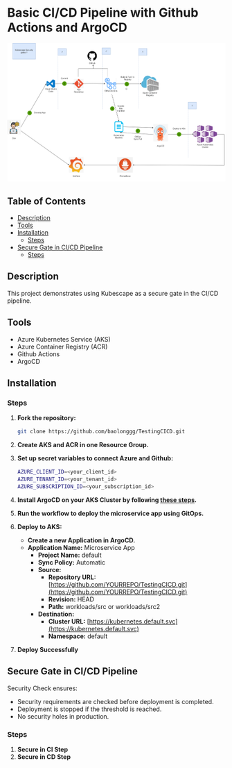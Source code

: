 # Basic CI/CD Pipeline with Github Actions and ArgoCD

![Pipeline Diagram](FlowCICD.png)

## Table of Contents
- [Description](#description)
- [Tools](#tools)
- [Installation](#installation)
  - [Steps](#steps)
- [Secure Gate in CI/CD Pipeline](#secure-gate-in-cicd-pipeline)
  - [Steps](#steps-1)

## Description
This project demonstrates using Kubescape as a secure gate in the CI/CD pipeline.

## Tools
- Azure Kubernetes Service (AKS)
- Azure Container Registry (ACR)
- Github Actions
- ArgoCD

## Installation

### Steps
1. **Fork the repository:**
    ```bash
    git clone https://github.com/baolonggg/TestingCICD.git
    ```
2. **Create AKS and ACR in one Resource Group.**

3. **Set up secret variables to connect Azure and Github:**
    ```bash
    AZURE_CLIENT_ID=<your_client_id>
    AZURE_TENANT_ID=<your_tenant_id>
    AZURE_SUBSCRIPTION_ID=<your_subscription_id>
    ```

4. **Install ArgoCD on your AKS Cluster by following [these steps](https://argo-cd.readthedocs.io/en/stable/getting_started/).**

5. **Run the workflow to deploy the microservice app using GitOps.**

6. **Deploy to AKS:**
    - **Create a new Application in ArgoCD.**
    - **Application Name:** Microservice App
        - **Project Name:** default
        - **Sync Policy:** Automatic
        - **Source:**
            - **Repository URL:** [https://github.com/YOURREPO/TestingCICD.git](https://github.com/YOURREPO/TestingCICD.git)
            - **Revision:** HEAD
            - **Path:** workloads/src or workloads/src2
        - **Destination:**
            - **Cluster URL:** [https://kubernetes.default.svc](https://kubernetes.default.svc)
            - **Namespace:** default

7. **Deploy Successfully**

## Secure Gate in CI/CD Pipeline
Security Check ensures:
- Security requirements are checked before deployment is completed.
- Deployment is stopped if the threshold is reached.
- No security holes in production.

### Steps
1. **Secure in CI Step**
2. **Secure in CD Step**
